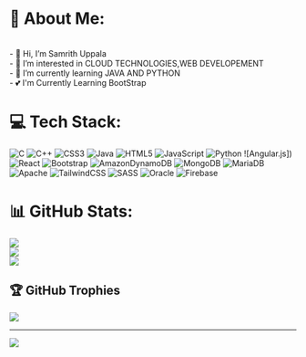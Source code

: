 # 💫 About Me:
<br>- 👋 Hi, I’m Samrith Uppala <br>- 👀 I’m interested in CLOUD TECHNOLOGIES,WEB DEVELOPEMENT<br>- 🌱 I’m currently learning JAVA AND PYTHON<br>- 💕 I'm Currently Learning BootStrap


# 💻 Tech Stack:
![C](https://img.shields.io/badge/c-%2300599C.svg?style=plastic&logo=c&logoColor=white) ![C++](https://img.shields.io/badge/c++-%2300599C.svg?style=plastic&logo=c%2B%2B&logoColor=white) ![CSS3](https://img.shields.io/badge/css3-%231572B6.svg?style=plastic&logo=css3&logoColor=white) ![Java](https://img.shields.io/badge/java-%23ED8B00.svg?style=plastic&logo=java&logoColor=white) ![HTML5](https://img.shields.io/badge/html5-%23E34F26.svg?style=plastic&logo=html5&logoColor=white) ![JavaScript](https://img.shields.io/badge/javascript-%23323330.svg?style=plastic&logo=javascript&logoColor=%23F7DF1E) ![Python](https://img.shields.io/badge/python-3670A0?style=plastic&logo=python&logoColor=ffdd54) ![Angular.js]) ![React](https://img.shields.io/badge/react-%2320232a.svg?style=plastic&logo=react&logoColor=%2361DAFB) ![Bootstrap](https://img.shields.io/badge/bootstrap-%23563D7C.svg?style=plastic&logo=bootstrap&logoColor=white) ![AmazonDynamoDB](https://img.shields.io/badge/Amazon%20DynamoDB-4053D6?style=plastic&logo=Amazon%20DynamoDB&logoColor=white) ![MongoDB](https://img.shields.io/badge/MongoDB-%234ea94b.svg?style=plastic&logo=mongodb&logoColor=white) ![MariaDB](https://img.shields.io/badge/MariaDB-003545?style=plastic&logo=mariadb&logoColor=white) ![Apache](https://img.shields.io/badge/apache-%23D42029.svg?style=plastic&logo=apache&logoColor=white) ![TailwindCSS](https://img.shields.io/badge/tailwindcss-%2338B2AC.svg?style=plastic&logo=tailwind-css&logoColor=white) ![SASS](https://img.shields.io/badge/SASS-hotpink.svg?style=plastic&logo=SASS&logoColor=white) ![Oracle](https://img.shields.io/badge/Oracle-F80000?style=plastic&logo=oracle&logoColor=white) ![Firebase](https://img.shields.io/badge/firebase-%23039BE5.svg?style=plastic&logo=firebase)
# 📊 GitHub Stats:
![](https://github-readme-stats.vercel.app/api?username=Samrith-026&theme=default&hide_border=false&include_all_commits=true&count_private=true)<br/>
![](https://github-readme-streak-stats.herokuapp.com/?user=Samrith-026&theme=default&hide_border=false)<br/>
![](https://github-readme-stats.vercel.app/api/top-langs/?username=Samrith-026&theme=default&hide_border=false&include_all_commits=true&count_private=true&layout=compact)

## 🏆 GitHub Trophies
![](https://github-profile-trophy.vercel.app/?username=Samrith-026&theme=radical&no-frame=false&no-bg=true&margin-w=4)

---
[![](https://visitcount.itsvg.in/api?id=Samrith-026&icon=0&color=4)](https://visitcount.itsvg.in)

<!-- Proudly created with GPRM ( https://gprm.itsvg.in ) -->
